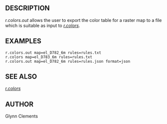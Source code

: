 ## DESCRIPTION

*r.colors.out* allows the user to export the color table for a raster
map to a file which is suitable as input to *[r.colors](r.colors.md)*.

## EXAMPLES

```shell
r.colors.out map=el_D782_6m rules=rules.txt
r.colors map=el_D783_6m rules=rules.txt
r.colors.out map=el_D782_6m rules=rules.json format=json
```

## SEE ALSO

*[r.colors](r.colors.md)*

## AUTHOR

Glynn Clements
